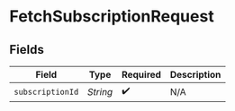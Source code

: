 # FetchSubscriptionRequest


## Fields

| Field              | Type               | Required           | Description        |
| ------------------ | ------------------ | ------------------ | ------------------ |
| `subscriptionId`   | *String*           | :heavy_check_mark: | N/A                |